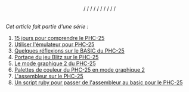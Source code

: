 <br/>
<div style="text-align: center">/ / / / / / / / / /</div>
<br/>

_Cet article fait partie d'une série :_

1. [15 jours pour comprendre le PHC-25](/blog/2025/06/12/quinze-jours-pour-comprendre-le-phc-25/)
2. [Utiliser l'émulateur pour PHC-25](/blog/2025/06/13/phc25-II/)
3. [Quelques réflexions sur le BASIC du PHC-25](/blog/2025/06/14/phc25-III/)
4. [Portage du jeu Blitz sur le PHC-25](/blog/2025/06/16/phc25-IV/)
5. [Le mode graphique 2 du PHC-25](/blog/2025/06/17/phc25-V/)
6. [Palettes de couleur du PHC-25 en mode graphique 2](/blog/2025/06/18/phc25-VI/)
7. [L'assembleur sur le PHC-25](/blog/2025/06/19/phc25-VII/)
8. [Un script ruby pour passer de l'assembleur au basic pour le PHC-25](/blog/2025/06/23/phc25-VIII/)
